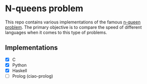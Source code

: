# N-queens problem

This repo contains various implementations of the famous [n-queen
problem](https://en.wikipedia.org/wiki/Eight_queens_puzzle). The primary
objective is to compare the speed of different languages when it comes to this
type of problems. 

## Implementations
- [X] C
- [x] Python
- [x] Haskell
- [ ] Prolog (ciao-prolog)
